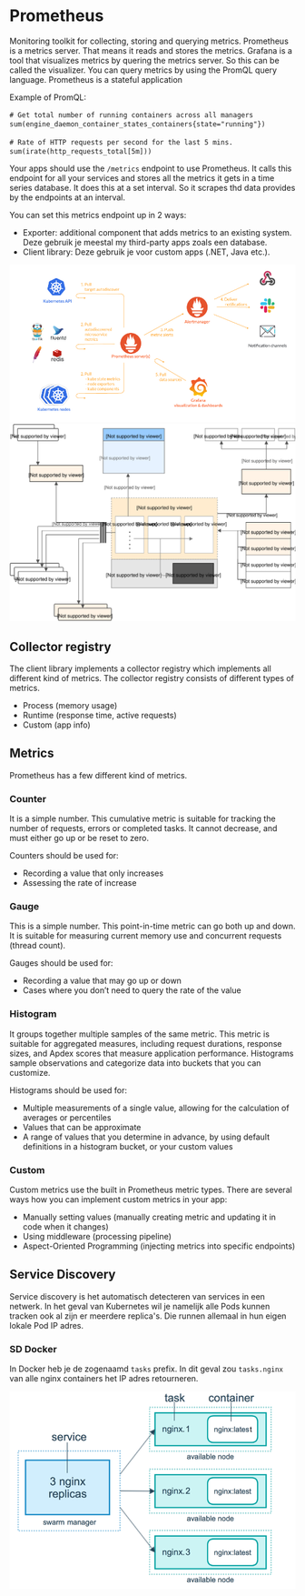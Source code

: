 # Prometheus

Monitoring toolkit for collecting, storing and querying metrics. Prometheus is a metrics server. That means it reads and stores the metrics. Grafana is a tool that visualizes metrics by quering the metrics server. So this can be called the visualizer. You can query metrics by using the PromQL query language. Prometheus is a stateful application

Example of PromQL:

```PromQL
# Get total number of running containers across all managers
sum(engine_daemon_container_states_containers{state="running"})

# Rate of HTTP requests per second for the last 5 mins.
sum(irate(http_requests_total[5m]))
```

Your apps should use the `/metrics` endpoint to use Prometheus. It calls this endpoint for all your services and stores all the metrics it gets in a time series database. It does this at a set interval. So it scrapes thd data provides by the endpoints at an interval.

You can set this metrics endpoint up in 2 ways:

- Exporter: additional component that adds metrics to an existing system. Deze gebruik je meestal my third-party apps zoals een database.
- Client library: Deze gebruik je voor custom apps (.NET, Java etc.).

![Prometheus overview](/images/prometheus-overview.webp)
![Prometheus overview 2](/images/prometheus-overview-2.svg)

## Collector registry

The client library implements a collector registry which implements all different kind of metrics. The collector registry consists of different types of metrics.

- Process (memory usage)
- Runtime (response time, active requests)
- Custom (app info)

## Metrics

Prometheus has a few different kind of metrics.

### Counter

It is a simple number. This cumulative metric is suitable for tracking the number of requests, errors or completed tasks. It cannot decrease, and must either go up or be reset to zero.

Counters should be used for:

- Recording a value that only increases
- Assessing the rate of increase

### Gauge

This is a simple number. This point-in-time metric can go both up and down. It is suitable for measuring current memory use and concurrent requests (thread count).

Gauges should be used for:

- Recording a value that may go up or down
- Cases where you don’t need to query the rate of the value

### Histogram

It groups together multiple samples of the same metric. This metric is suitable for aggregated measures, including request durations, response sizes, and Apdex scores that measure application performance. Histograms sample observations and categorize data into buckets that you can customize.

Histograms should be used for:

- Multiple measurements of a single value, allowing for the calculation of averages or percentiles
- Values that can be approximate
- A range of values that you determine in advance, by using default definitions in a histogram bucket, or your custom values

### Custom

Custom metrics use the built in Prometheus metric types.
There are several ways how you can implement custom metrics in your app:

- Manually setting values (manually creating metric and updating it in code when it changes)
- Using middleware (processing pipeline)
- Aspect-Oriented Programming (injecting metrics into specific endpoints)

## Service Discovery

Service discovery is het automatisch detecteren van services in een netwerk. In het geval van Kubernetes wil je namelijk alle Pods kunnen tracken ook al zijn er meerdere replica's. Die runnen allemaal in hun eigen lokale Pod IP adres.

### SD Docker

In Docker heb je de zogenaamd `tasks` prefix. In dit geval zou `tasks.nginx` van alle nginx containers het IP adres retourneren.

![Prometheus Service Discovery Docker](/images/prometheus-sd-docker.png)
